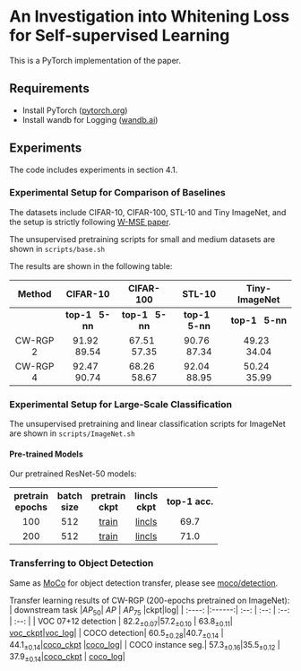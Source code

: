 # An Investigation into Whitening Loss for Self-supervised Learning

This is a PyTorch implementation of the paper.

## Requirements
- Install PyTorch ([pytorch.org](http://pytorch.org))
- Install wandb for Logging ([wandb.ai](https://wandb.ai/)) 

## Experiments
The code includes experiments in section 4.1. 

### Experimental Setup for Comparison of Baselines
The datasets include CIFAR-10, CIFAR-100, STL-10 and Tiny ImageNet, 
and the setup is strictly following [W-MSE paper](https://arxiv.org/abs/2007.06346).

The unsupervised pretraining scripts for small and medium datasets are shown in `scripts/base.sh`

The results are shown in the following table:

| Method  |CIFAR-10 | CIFAR-100 |STL-10 | Tiny-ImageNet |
| :--------:  |:-------------:| :--: | :--: | :--: |
|   | **top-1** &nbsp; **5-nn** |**top-1** &nbsp; **5-nn**  |**top-1** &nbsp; **5-nn** | **top-1** &nbsp; **5-nn** |
| CW-RGP 2|  91.92 &nbsp;   89.54 |  67.51 &nbsp;   57.35  |90.76 &nbsp;   87.34|  49.23 &nbsp;   34.04 |
| CW-RGP 4|  92.47 &nbsp; 90.74| 68.26 &nbsp;  58.67 |92.04 &nbsp; 88.95| 50.24 &nbsp;  35.99 |

### Experimental Setup for Large-Scale Classification

The unsupervised pretraining and linear classification scripts for ImageNet are shown in `scripts/ImageNet.sh`

#### Pre-trained Models
Our pretrained ResNet-50 models:
<table><tbody>
<!-- START TABLE -->
<!-- TABLE HEADER -->
<th valign="bottom">pretrain<br/>epochs</th>
<th valign="bottom">batch<br/>size</th>
<th valign="bottom">pretrain<br/>ckpt</th>
<th valign="bottom">lincls<br/>ckpt</th>
<th valign="center">top-1 acc.</th>
<!-- TABLE BODY -->
<tr>
<td align="center">100</td>
<td align="center">512</td>
<td align="center"><a href="https://drive.google.com/file/d/1p137aJGGtQIKc_UErx1F0IgUeEbhApS5/view?usp=sharing">train</a></td>
<td align="center"><a href="https://drive.google.com/file/d/1xFsZjQZQ1SUPnhZ1MaZlODNjhqdNKW5h/view?usp=sharing">lincls</a></td>
<td align="center">69.7</td>
</tr>
<tr>
<td align="center">200</td>
<td align="center">512</td>
<td align="center"><a href="https://drive.google.com/file/d/1xMWmEW-AykQ5hdlfir0Tjjn8-UOOMHyx/view?usp=sharing">train</a></td>
<td align="center"><a href="https://drive.google.com/file/d/1mqQS-YwbP7imf2LHRIp-wSmx-8AOjIAm/view?usp=sharing">lincls</a></td>
<td align="center">71.0</td>
</tr>
</tbody></table>

### Transferring to Object Detection
Same as [MoCo](https://github.com/facebookresearch/moco) for object detection transfer, please see [moco/detection](https://github.com/facebookresearch/moco/tree/master/detection).

Transfer learning results of CW-RGP (200-epochs pretrained on ImageNet):
| downstream task |$AP_{50}$| $AP$ | $AP_{75}$ |ckpt|log|
| :----:  |:------:| :--: | :--: | :--: | :--: |
| VOC 07+12 detection  | $82.2_{±0.07}$|$57.2_{±0.10}$ | $63.8_{±0.11}$| [voc_ckpt](https://drive.google.com/file/d/1yUnBCCqcjBRhFJMi8R-cvnTIgqCUh7YB/view?usp=sharing)|[voc_log](https://drive.google.com/file/d/1tKUmBHUQiNZauiZ3Oe4-6YMsRG9iqILp/view?usp=sharing)|
| COCO detection| $60.5_{±0.28}$|$40.7_{±0.14}$ | $44.1_{±0.14}$|[coco_ckpt](https://drive.google.com/file/d/1_QGsK9Uvk60yeAgpMYChUB7QKc9kahTJ/view?usp=sharing) |[coco_log](https://drive.google.com/file/d/1ywNNEHGdX-ecztQV9nDFWN91Mu5cP1h6/view?usp=sharing)|
| COCO instance seg.| $57.3_{±0.16}$|$35.5_{±0.12}$ | $37.9_{±0.14}$|[coco_ckpt](https://drive.google.com/file/d/1_QGsK9Uvk60yeAgpMYChUB7QKc9kahTJ/view?usp=sharing) | [coco_log](https://drive.google.com/file/d/1ywNNEHGdX-ecztQV9nDFWN91Mu5cP1h6/view?usp=sharing)|

